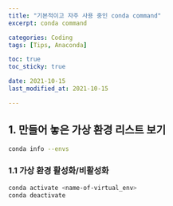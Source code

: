 ```yaml
---
title: "기본적이고 자주 사용 중인 conda command"
excerpt: conda command

categories: Coding
tags: [Tips, Anaconda]

toc: true
toc_sticky: true

date: 2021-10-15
last_modified_at: 2021-10-15

---
```


## 1. 만들어 놓은 가상 환경 리스트 보기

```zsh
conda info --envs
```

### 1.1 가상 환경 활성화/비활성화

```zsh
conda activate <name-of-virtual_env>
conda deactivate
```
